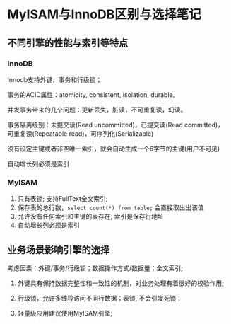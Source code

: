 # MyISAM与InnoDB区别与选择笔记

## 不同引擎的性能与索引等特点

### InnoDB

Innodb支持外键，事务和行级锁；

事务的ACID属性：atomicity, consistent, isolation, durable。

并发事务带来的几个问题：更新丢失，脏读，不可重复读，幻读。

事务隔离级别：未提交读(Read uncommitted)，已提交读(Read committed)，可重复读(Repeatable read)，可序列化(Serializable)

没有设定主键或者非空唯一索引，就会自动生成一个6字节的主键(用户不可见)

自动增长列必须是索引

### MyISAM

1. 只有表锁; 支持FullText全文索引;
2. 保存表的总行数，`select count(*) from table;` 会直接取出出该值
3. 允许没有任何索引和主键的表存在; 索引是保存行地址
4. 自动增长列必须是索引

## 业务场景影响引擎的选择

考虑因素：外键/事务/行级锁；数据操作方式/数据量；全文索引;

1. 外键具有保持数据完整性和一致性的机制，对业务处理有着很好的校验作用;

2. 行级锁，允许多线程访问不同行数据；表锁, 不会引发死锁；

3. 轻量级应用建议使用MyISAM引擎;

